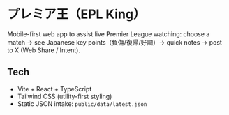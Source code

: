 # プレミア王（EPL King）

Mobile-first web app to assist live Premier League watching: choose a match → see Japanese key points（負傷/復帰/好調）→ quick notes → post to X (Web Share / Intent).

## Tech
- Vite + React + TypeScript
- Tailwind CSS (utility-first styling)
- Static JSON intake: `public/data/latest.json`
